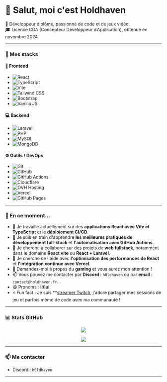 # 👋 Salut, moi c'est Holdhaven

💯 Développeur diplômé, passionné de code et de jeux vidéo.  
🎓 Licence CDA (Concepteur Développeur d’Application), obtenue en novembre 2024.  

---

### 🚀 Mes stacks

#### 🎨 Frontend
- ![React](https://img.shields.io/badge/-React-61DAFB?style=flat-square&logo=react&logoColor=white)
- ![TypeScript](https://img.shields.io/badge/-TypeScript-3178C6?style=flat-square&logo=typescript&logoColor=white)
- ![Vite](https://img.shields.io/badge/-Vite-646CFF?style=flat-square&logo=vite&logoColor=white)
- ![Tailwind CSS](https://img.shields.io/badge/-Tailwind%20CSS-06B6D4?style=flat-square&logo=tailwind-css&logoColor=white)
- ![Bootstrap](https://img.shields.io/badge/-Bootstrap-563D7C?style=flat-square&logo=bootstrap&logoColor=white)
- ![Vanilla JS](https://img.shields.io/badge/-Vanilla%20JS-F7DF1E?style=flat-square&logo=javascript&logoColor=black)

#### 💻 Backend
- ![Laravel](https://img.shields.io/badge/-Laravel-EF4135?style=flat-square&logo=laravel&logoColor=white)
- ![PHP](https://img.shields.io/badge/-PHP-777BB4?style=flat-square&logo=php&logoColor=white)
- ![MySQL](https://img.shields.io/badge/-MySQL-4479A1?style=flat-square&logo=mysql&logoColor=white)
- ![MongoDB](https://img.shields.io/badge/-MongoDB-47A248?style=flat-square&logo=mongodb&logoColor=white)

#### ⚙️ Outils / DevOps
- ![Git](https://img.shields.io/badge/-Git-F05032?style=flat-square&logo=git&logoColor=white)
- ![GitHub](https://img.shields.io/badge/-GitHub-181717?style=flat-square&logo=github&logoColor=white)
- ![GitHub Actions](https://img.shields.io/badge/-GitHub%20Actions-2088FF?style=flat-square&logo=github-actions&logoColor=white)
- ![Cloudflare](https://img.shields.io/badge/-Cloudflare-F38020?style=flat-square&logo=cloudflare&logoColor=white)
- ![OVH Hosting](https://img.shields.io/badge/-OVH%20Hosting-1231FF?style=flat-square&logo=ovh&logoColor=white)
- ![Vercel](https://img.shields.io/badge/-Vercel-000000?style=flat-square&logo=vercel&logoColor=white)
- ![GitHub Pages](https://img.shields.io/badge/-GitHub%20Pages-222222?style=flat-square&logo=github-pages&logoColor=white)

---

### 🌱 En ce moment...
- 🔭 Je travaille actuellement sur des **applications React avec Vite et TypeScript** et le **déploiement CI/CD**.
- 🌱 Je suis en train d'apprendre **les meilleures pratiques de développement full-stack** et **l'automatisation avec GitHub Actions**.
- 👯 Je cherche à collaborer sur des projets de **web fullstack**, notamment dans le domaine **React vite** ou **React + Laravel**.
- 🤔 Je cherche de l'aide avec **l'optimisation des performances de React** et **l'intégration continue avec Vercel**.
- 💬 Demandez-moi à propos du **gaming** et vous aurez mon attention !
- 📫 Vous pouvez me contacter par **Discord** : `h0ldhaven` ou par **email** : `contact@holdhaven.fr`. .
- 😄 Pronoms : **il/lui**.
- ⚡ Fun fact : Je suis **[streamer Twitch](https://www.twitch.tv/h0ldhaven), j'adore partager mes sessions de jeu et parfois même de code avec ma communauté !


---

### 📊 Stats GitHub
<p align="center">
  <img src="https://github-readme-stats.vercel.app/api?username=h0ldhaven&show_icons=true&theme=radical">
</p>
<p align="center">
  <img src="https://github-readme-stats.vercel.app/api/top-langs/?username=h0ldhaven&layout=compact&theme=radical" />
</p>

---

### 📫 Me contacter
- Discord : `h0ldhaven`

---

<!--
**h0ldhaven/h0ldhaven** is a ✨ _special_ ✨ repository because its `README.md` (this file) appears on your GitHub profile.

Here are some ideas to get you started:

- 🔭 I’m currently working on ...
- 🌱 I’m currently learning ...
- 👯 I’m looking to collaborate on ...
- 🤔 I’m looking for help with ...
- 💬 Ask me about ...
- 📫 How to reach me: ...
- 😄 Pronouns: ...
- ⚡ Fun fact: ...
-->
